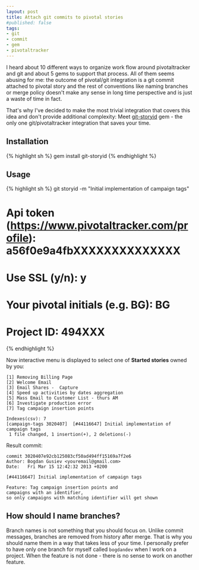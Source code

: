 ```yaml
---
layout: post
title: Attach git commits to pivotal stories
#published: false
tags: 
- git
- commit
- gem
- pivotaltracker
---        
```


I heard about 10 different ways to organize work flow around pivotaltracker and git and about 5 gems to support that process.
All of them seems abusing for me: the outcome of pivotal/git integration is a git commit attached to pivotal story and the rest of conventions like naming branches or merge policy doesn't make any sense in long time perspective and is just a waste of time in fact. 

That's why I've decided to make the most trivial integration that covers this idea and don't provide additional complexity:
Meet [git-storyid](https://github.com/bogdan/git-storyid) gem - the only one git/pivotaltracker integration that saves your time.
<!--more-->

## Installation

{% highlight sh %}
gem install git-storyid
{% endhighlight %}


## Usage

{% highlight sh %}
git storyid -m "Initial implementation of campaign tags"
# Api token (https://www.pivotaltracker.com/profile): a56f0e9a4fbXXXXXXXXXXXXXX
# Use SSL (y/n): y
# Your pivotal initials (e.g. BG): BG
# Project ID: 494XXX
{% endhighlight %}

Now interactive menu is displayed to select one of **Started stories** owned by you:

<pre><code>[1] Removing Billing Page
[2] Welcome Email
[3] Email Shares -  Capture
[4] Speed up activities by dates aggregation
[5] Mass Email to Customer List - thurs AM
[6] Investigate production error
[7] Tag campaign insertion points

Indexes(csv): 7
[campaign-tags 3020407]  [#44116647] Initial implementation of campaign tags
 1 file changed, 1 insertion(+), 2 deletions(-)</code></pre>

Result commit:

<pre><code>commit 3020407e92cb125083cf50ad494ff15169a7f2e6
Author: Bogdan Gusiev &lt;youremail@gmail.com&gt;
Date:   Fri Mar 15 12:42:32 2013 +0200

[#44116647] Initial implementation of campaign tags

Feature: Tag campaign insertion points and 
campaigns with an identifier, 
so only campaigns with matching identifier will get shown</code></pre>

## How should I name branches?

Branch names is not something that you should focus on. Unlike commit messages, branches are removed from history after merge. That is why you should name them in a way that takes less of your time. I personally prefer to have only one branch for myself called `bogdandev` when I work on a project. When the feature is not done - there is no sense to work on another feature.
